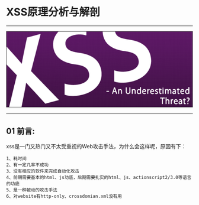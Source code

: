 # XSS原理分析与解剖
---
![](/attackUsers/xss/image/xss-1.png)

---
## 01 前言:
xss是一门又热门又不太受重视的Web攻击手法，为什么会这样呢，原因有下：


```
1、耗时间
2、有一定几率不成功
3、没有相应的软件来完成自动化攻击
4、前期需要基本的html、js功底，后期需要扎实的html、js、actionscript2/3.0等语言的功底
5、是一种被动的攻击手法
6、对website有http-only、crossdomian.xml没有用

```

